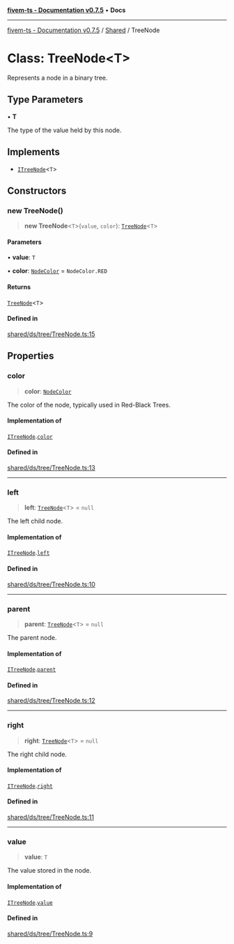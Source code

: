 [**fivem-ts - Documentation v0.7.5**](../../../README.md) • **Docs**

***

[fivem-ts - Documentation v0.7.5](../../../README.md) / [Shared](../README.md) / TreeNode

# Class: TreeNode\<T\>

Represents a node in a binary tree.

## Type Parameters

• **T**

The type of the value held by this node.

## Implements

- [`ITreeNode`](../interfaces/ITreeNode.md)\<`T`\>

## Constructors

### new TreeNode()

> **new TreeNode**\<`T`\>(`value`, `color`): [`TreeNode`](TreeNode.md)\<`T`\>

#### Parameters

• **value**: `T`

• **color**: [`NodeColor`](../enumerations/NodeColor.md) = `NodeColor.RED`

#### Returns

[`TreeNode`](TreeNode.md)\<`T`\>

#### Defined in

[shared/ds/tree/TreeNode.ts:15](https://github.com/Purpose-Dev/fivem-ts/blob/main/src/shared/ds/tree/TreeNode.ts#L15)

## Properties

### color

> **color**: [`NodeColor`](../enumerations/NodeColor.md)

The color of the node, typically used in Red-Black Trees.

#### Implementation of

[`ITreeNode`](../interfaces/ITreeNode.md).[`color`](../interfaces/ITreeNode.md#color)

#### Defined in

[shared/ds/tree/TreeNode.ts:13](https://github.com/Purpose-Dev/fivem-ts/blob/main/src/shared/ds/tree/TreeNode.ts#L13)

***

### left

> **left**: [`TreeNode`](TreeNode.md)\<`T`\> = `null`

The left child node.

#### Implementation of

[`ITreeNode`](../interfaces/ITreeNode.md).[`left`](../interfaces/ITreeNode.md#left)

#### Defined in

[shared/ds/tree/TreeNode.ts:10](https://github.com/Purpose-Dev/fivem-ts/blob/main/src/shared/ds/tree/TreeNode.ts#L10)

***

### parent

> **parent**: [`TreeNode`](TreeNode.md)\<`T`\> = `null`

The parent node.

#### Implementation of

[`ITreeNode`](../interfaces/ITreeNode.md).[`parent`](../interfaces/ITreeNode.md#parent)

#### Defined in

[shared/ds/tree/TreeNode.ts:12](https://github.com/Purpose-Dev/fivem-ts/blob/main/src/shared/ds/tree/TreeNode.ts#L12)

***

### right

> **right**: [`TreeNode`](TreeNode.md)\<`T`\> = `null`

The right child node.

#### Implementation of

[`ITreeNode`](../interfaces/ITreeNode.md).[`right`](../interfaces/ITreeNode.md#right)

#### Defined in

[shared/ds/tree/TreeNode.ts:11](https://github.com/Purpose-Dev/fivem-ts/blob/main/src/shared/ds/tree/TreeNode.ts#L11)

***

### value

> **value**: `T`

The value stored in the node.

#### Implementation of

[`ITreeNode`](../interfaces/ITreeNode.md).[`value`](../interfaces/ITreeNode.md#value)

#### Defined in

[shared/ds/tree/TreeNode.ts:9](https://github.com/Purpose-Dev/fivem-ts/blob/main/src/shared/ds/tree/TreeNode.ts#L9)
